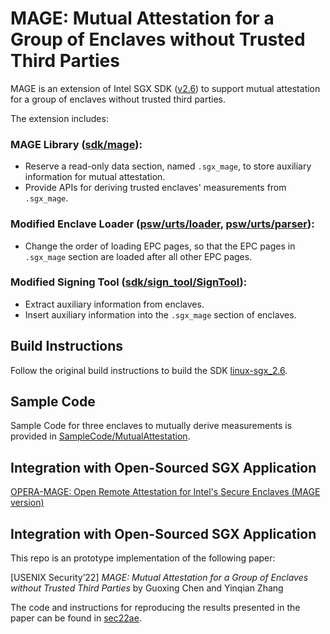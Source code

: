 # MAGE: Mutual Attestation for a Group of Enclaves without Trusted Third Parties

MAGE is an extension of Intel SGX SDK ([v2.6](https://github.com/intel/linux-sgx/tree/sgx_2.6)) to support mutual attestation for a group of enclaves without trusted third parties.

The extension includes:
### MAGE Library ([sdk/mage](sdk/mage)):
- Reserve a read-only data section, named `.sgx_mage`, to store auxiliary information for mutual attestation.
- Provide APIs for deriving trusted enclaves' measurements from `.sgx_mage`.

### Modified Enclave Loader ([psw/urts/loader](psw/urts/loader.cpp), [psw/urts/parser](psw/urts/parser)):
- Change the order of loading EPC pages, so that the EPC pages in `.sgx_mage` section are loaded after all other EPC pages.

### Modified Signing Tool ([sdk/sign_tool/SignTool](sdk/sign_tool/SignTool)):
- Extract auxiliary information from enclaves.
- Insert auxiliary information into the `.sgx_mage` section of enclaves.

Build Instructions
------------
Follow the original build instructions to build the SDK [linux-sgx_2.6](https://github.com/intel/linux-sgx/tree/sgx_2.6).

Sample Code
------------
Sample Code for three enclaves to mutually derive measurements is provided in [SampleCode/MutualAttestation](SampleCode/MutualAttestation).

Integration with Open-Sourced SGX Application
------------
[OPERA-MAGE: Open Remote Attestation for Intel's Secure Enclaves (MAGE version)](https://github.com/donnod/opera-mage)

Integration with Open-Sourced SGX Application
------------
This repo is an prototype implementation of the following paper:

[USENIX Security’22] *MAGE: Mutual Attestation for a Group of Enclaves without Trusted Third Parties* by Guoxing Chen and Yinqian Zhang

The code and instructions for reproducing the results presented in the paper can be found in [sec22ae](https://github.com/donnod/sec22ae).